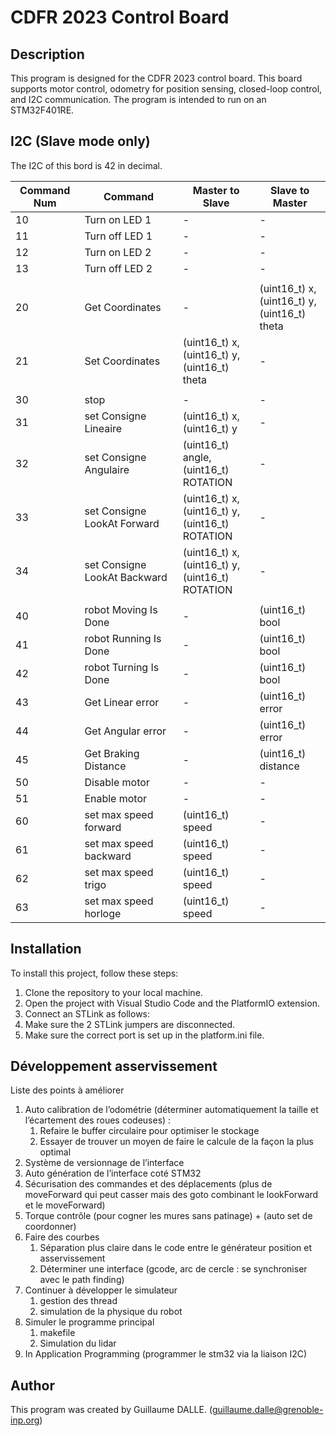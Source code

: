 # CDFR 2023 Control Board

## Description

This program is designed for the CDFR 2023 control board. This board supports motor control, odometry for position sensing, closed-loop control, and I2C communication. The program is intended to run on an STM32F401RE.

## I2C (Slave mode only)

The I2C of this bord is 42 in decimal.

| Command Num | Command | Master to Slave | Slave to Master |
| --- | --- | --- |  --- |
| 10 | Turn on LED 1 | - | - |
| 11 | Turn off LED 1 | - | - |
| 12 | Turn on LED 2 | - | - |
| 13 | Turn off LED 2 | - | - |
| | | | |
| 20 | Get Coordinates | -  | (uint16_t) x,<br> (uint16_t) y,<br> (uint16_t) theta |
| 21 | Set Coordinates | (uint16_t) x,<br> (uint16_t) y,<br> (uint16_t) theta | - |
| | | | |
| 30 | stop | - | - |
| 31 | set Consigne Lineaire | (uint16_t) x,<br> (uint16_t) y| - |
| 32 | set Consigne Angulaire | (uint16_t) angle,<br> (uint16_t) ROTATION | -
| 33 | set Consigne LookAt Forward | (uint16_t) x,<br> (uint16_t) y,<br> (uint16_t) ROTATION | -
| 34 | set Consigne LookAt Backward | (uint16_t) x,<br> (uint16_t) y,<br> (uint16_t) ROTATION | -
| | | | |
| 40 | robot Moving Is Done | - | (uint16_t) bool |
| 41 | robot Running Is Done | - | (uint16_t) bool |
| 42 | robot Turning Is Done | - | (uint16_t) bool |
| 43 | Get Linear error | - | (uint16_t) error |
| 44 | Get Angular error | - | (uint16_t) error |
| 45 | Get Braking Distance | - | (uint16_t) distance |
| 50 | Disable motor | - | - |
| 51 | Enable motor | - | - |
| 60 | set max speed forward | (uint16_t) speed | - | 
| 61 | set max speed backward | (uint16_t) speed | - | 
| 62 | set max speed trigo | (uint16_t) speed | - |
| 63 | set max speed horloge | (uint16_t) speed | - |

 

## Installation

To install this project, follow these steps:

1. Clone the repository to your local machine.
2. Open the project with Visual Studio Code and the PlatformIO extension.
3. Connect an STLink as follows:
4. Make sure the 2 STLink jumpers are disconnected.
5. Make sure the correct port is set up in the platform.ini file.


## Développement asservissement

Liste des points à améliorer

1. Auto calibration de l’odométrie (déterminer automatiquement la taille et l’écartement des roues codeuses) : 
    1. Refaire le buffer circulaire pour optimiser le stockage
    2. Essayer de trouver un moyen de faire le calcule de la façon la plus optimal
2. Système de versionnage de l’interface
3. Auto génération de l’interface coté STM32
4. Sécurisation des commandes et des déplacements (plus de moveForward qui peut casser mais des goto combinant le lookForward et le moveForward)
5. Torque contrôle (pour cogner les mures sans patinage) + (auto set de coordonner)
6. Faire des courbes
    1. Séparation plus claire dans le code entre le générateur position et asservissement
    2. Déterminer une interface (gcode, arc de cercle : se synchroniser avec le path finding)
7. Continuer à développer le simulateur
    1. gestion des thread
    2. simulation de la physique du robot
8. Simuler le programme principal
    1.  makefile
    2. Simulation du lidar
9. In Application Programming (programmer le stm32 via la liaison I2C)


## Author

This program was created by Guillaume DALLE. (guillaume.dalle@grenoble-inp.org)